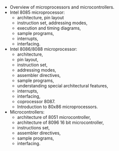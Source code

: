 
- Overview of microprocessors and microcontrollers.
- Intel 8085 microprocessor:
  -  architecture, pin layout
  -  instruction set, addressing modes, 
  -  execution and timing diagrams, 
  -  sample programs, 
  -  interrupts, 
  -  interfacing.
- Intel 8086/8088 microprocessor:
  -  architecture, 
  -  pin layout, 
  -  instruction set, 
  -  addressing modes, 
  -  assembler directives, 
  -  sample programs, 
  -  understanding special architectural features, 
  -  interrupts, 
  -  interfacing, 
  -  coprocessor 8087. 
  -  Introduction to 80x86 microprocessors.
- Microcontrollers:
  -  architecture of 8051 microcontroller, 
  -  architecture of 8096 16 bit microcontroller, 
  -  instructions set, 
  -  assembler directives, 
  -  sample programs, 
  -  interfacing.
